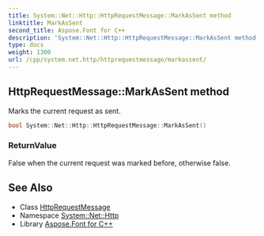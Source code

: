 ```yaml
---
title: System::Net::Http::HttpRequestMessage::MarkAsSent method
linktitle: MarkAsSent
second_title: Aspose.Font for C++
description: 'System::Net::Http::HttpRequestMessage::MarkAsSent method. Marks the current request as sent in C++.'
type: docs
weight: 1300
url: /cpp/system.net.http/httprequestmessage/markassent/
---
```

## HttpRequestMessage::MarkAsSent method


Marks the current request as sent.

```cpp
bool System::Net::Http::HttpRequestMessage::MarkAsSent()
```


### ReturnValue

False when the current request was marked before, otherwise false.

## See Also

* Class [HttpRequestMessage](../)
* Namespace [System::Net::Http](../../)
* Library [Aspose.Font for C++](../../../)
